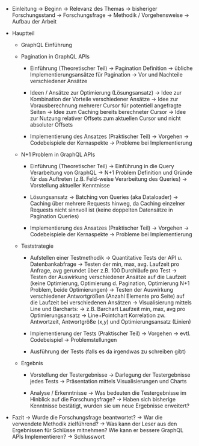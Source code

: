 - Einleitung
  -> Beginn
  -> Relevanz des Themas
  -> bisheriger Forschungsstand
  -> Forschungsfrage
  -> Methodik / Vorgehensweise
  -> Aufbau der Arbeit

- Hauptteil

  - GraphQL Einführung

  - Pagination in GraphQL APIs

    - Einführung (Theoretischer Teil)
      -> Pagination Definition
      -> übliche Implementierungsansätze für Pagination
      -> Vor und Nachteile verschiedener Ansätze

    - Ideen / Ansätze zur Optimierung (Lösungsansatz)
      -> Idee zur Kombination der Vorteile verschiedener Ansätze
      -> Idee zur Vorausberechnung mehrerer Cursor für potentiell angefragte Seiten
      -> Idee zum Caching bereits berechneter Cursor
      -> Idee zur Nutzung relativer Offsets zum aktuellen Cursor und nicht absoluter Offsets

    - Implementierung des Ansatzes (Praktischer Teil)
      -> Vorgehen
      -> Codebeispiele der Kernaspekte
      -> Probleme bei Implementierung

  - N+1 Problem in GraphQL APIs

    - Einführung (Theoretischer Teil)
      -> Einführung in die Query Verarbeitung von GraphQL
      -> N+1 Problem Definition und Gründe für das Auftreten (z.B. Feld-weise Verarbeitung des Queries)
      -> Vorstellung aktueller Kenntnisse

    - Lösungsansatz
      -> Batching von Queries (aka Dataloader)
      -> Caching über mehrere Requests hinweg, da Caching einzelner Requests nicht sinnvoll ist (keine doppelten Datensätze in Pagination Queries)

    - Implementierung des Ansatzes (Praktischer Teil)
      -> Vorgehen
      -> Codebeispiele der Kernaspekte
      -> Probleme bei Implementierung

  - Teststrategie

    - Aufstellen einer Testmethodik
      -> Quantitative Tests der API u. Datenbankabfrage
      -> Testen der min, max, avg. Laufzeit pro Anfrage, avg gerundet über z.B. 100 Durchläufe pro Test
      -> Testen der Auswirkung verschiedener Ansätze auf die Laufzeit (keine Optimierung, Optimierung d. Pagination, Optimierung N+1 Problem, beide Optimierungen)
      -> Testen der Auswirkung verschiedener Antwortgrößen (Anzahl Elemente pro Seite) auf die Laufzeit bei verschiedenen Ansätzen
      -> Visualisierung mittels Line und Barcharts:
      -> z.B. Barchart Laufzeit min, max, avg pro Optimierungsansatz
      -> Line+Pointchart Korrelation zw. Antwortzeit, Antwortgröße (x,y) und Optimierungsansatz (Linien)

    - Implementierung der Tests (Praktischer Teil)
      -> Vorgehen
      -> evtl. Codebeispiel
      -> Problemstellungen

    - Ausführung der Tests (falls es da irgendwas zu schreiben gibt)

  - Ergebnis

    - Vorstellung der Testergebnisse
      -> Darlegung der Testergebnisse jedes Tests
      -> Präsentation mittels Visualisierungen und Charts

    - Analyse / Erkenntnisse
      -> Was bedeuten die Testergebnisse im Hinblick auf die Forschungsfrage?
      -> Haben sich bisherige Kenntnisse bestätigt, wurden sie um neue Ergebnisse erweitert?

- Fazit
  -> Wurde die Forschungsfrage beantwortet?
  -> War die verwendete Methodik zielführend?
  -> Was kann der Leser aus den Ergebnissen für Schlüsse mitnehmen?
  Wie kann er bessere GraphQL APIs Implementieren?
  -> Schlusswort
